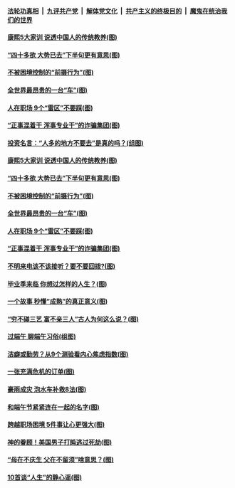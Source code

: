 ####  [法轮功真相](../../../../basic/blob/master/README.md?t=06280802) &nbsp;|&nbsp; [九评共产党](../../../../9ping.md/blob/master/README.md?t=06280802) &nbsp;|&nbsp; [解体党文化](../../../../jtdwh.md/blob/master/README.md?t=06280802)  &nbsp;|&nbsp; [共产主义的终极目的](../../../../gczydzjmd.md/blob/master/README.md?t=06280802) &nbsp;|&nbsp; [魔鬼在统治我们的世界](../../../../mgztzwmdsj.md/blob/master/README.md?t=06280802) 

#### [康熙5大家训 说透中国人的传统教养(图)](../pages/p8/937696.md?t=06280802) 

#### [“四十多欲 大势已去”下半句更有意思(图)](../pages/p8/937811.md?t=06280802) 

#### [不被困境控制的“前摄行为”(图)](../pages/p8/937145.md?t=06280802) 

#### [全世界最昂贵的一台“车”(图)](../pages/p8/937477.md?t=06280802) 

#### [人在职场 9个“雷区”不要踩(图)](../pages/p8/937766.md?t=06280802) 

#### [“正事混着干 浑事专业干”的诈骗集团(图)](../pages/p8/937732.md?t=06280802) 

#### [投资名言：“人多的地方不要去”是真的吗？(组图)](../pages/p8/937855.md?t=06280802) 

#### [康熙5大家训 说透中国人的传统教养(图)](../pages/p8/937696.md?t=06280802) 

#### [“四十多欲 大势已去”下半句更有意思(图)](../pages/p8/937811.md?t=06280802) 

#### [不被困境控制的“前摄行为”(图)](../pages/p8/937145.md?t=06280802) 

#### [全世界最昂贵的一台“车”(图)](../pages/p8/937477.md?t=06280802) 

#### [人在职场 9个“雷区”不要踩(图)](../pages/p8/937766.md?t=06280802) 

#### [“正事混着干 浑事专业干”的诈骗集团(图)](../pages/p8/937732.md?t=06280802) 

#### [不明来电该不该接听？要不要回拨?(图)](../pages/p8/936929.md?t=06280802) 

#### [毕业季来临 你想过怎样的人生？(图)](../pages/p8/937661.md?t=06280802) 

#### [一个故事 秒懂“成熟”的真正意义(图)](../pages/p8/936405.md?t=06280802) 

#### [“穷不碰三艺 富不亲三人”古人为何这么说？(图)](../pages/p8/937602.md?t=06280802) 

#### [过端午 聊端午习俗(组图)](../pages/p8/937246.md?t=06280802) 

#### [洁癖或勤劳？从9个测验看内心焦虑指数(图)](../pages/p8/937558.md?t=06280802) 

#### [一张充满危机的订单(图)](../pages/p8/936981.md?t=06280802) 

#### [豪雨成灾 泡水车补救8法(图)](../pages/p8/937526.md?t=06280802) 

#### [和端午节紧紧连在一起的名字(图)](../pages/p8/937448.md?t=06280802) 

#### [跨越职场困境 5件事让心更强大(图)](../pages/p8/937375.md?t=06280802) 

#### [神的眷顾！美国男子打盹逃过死劫(图)](../pages/p8/936985.md?t=06280802) 

#### [“母在不庆生 父在不留须”啥意思？(图)](../pages/p8/937234.md?t=06280802) 

#### [10首谈“人生”的静心谣(图)](../pages/p8/936965.md?t=06280802) 

